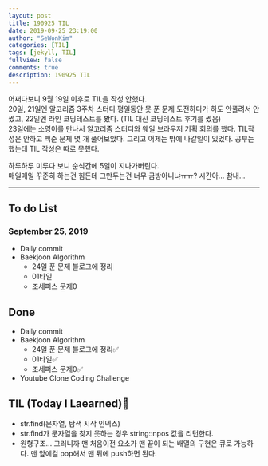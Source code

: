 ```yaml
---
layout: post
title: 190925 TIL
date: 2019-09-25 23:19:00
author: "SeWonKim"
categories: [TIL]
tags: [jekyll, TIL]
fullview: false
comments: true
description: 190925 TIL
---
```


어쩌다보니 9월 19일 이후로 TIL을 작성 안했다.  
20일, 21일엔 알고리즘 3주차 스터디 평일동안 못 푼 문제 도전하다가 하도 안풀려서 안 썼고, 22일엔 라인 코딩테스트를 봤다.
(TIL 대신 코딩테스트 후기를 썼음)  
23일에는 소영이를 만나서 알고리즘 스터디와 웨일 브라우저 기획 회의를 했다. TIL작성은 안하고 백준 문제 몇 개 풀어보았다.
그리고 어제는 밖에 나갈일이 있었다. 공부는 했는데 TIL 작성은 따로 못했다.

하루하루 미루다 보니 순식간에 5일이 지나가버린다.  
매일매일 꾸준히 하는건 힘든데 그만두는건 너무 금방아니냐ㅠㅠ? 시간아... 참내...

---

## To do List

### September 25, 2019

- Daily commit
- Baekjoon Algorithm
  - 24일 푼 문제 블로그에 정리
  - 01타일
  - 조세퍼스 문제0

## Done

- Daily commit
- Baekjoon Algorithm
  - 24일 푼 문제 블로그에 정리✅
  - 01타일✅
  - 조세퍼스 문제0✅
- Youtube Clone Coding Challenge

## TIL (Today I Laearned)🤔

- str.find(문자열, 탐색 시작 인덱스)
- str.find가 문자열을 찾지 못하는 경우 string::npos 값을 리턴한다.
- 원형구조... 그러니까 맨 처음이전 요소가 맨 끝이 되는 배열의 구현은 큐로 가능하다. 맨 앞에걸 pop해서 맨 뒤에 push하면 된다.
